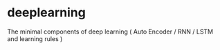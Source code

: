 # deeplearning
The minimal components of deep learning ( Auto Encoder / RNN / LSTM and learning rules )

